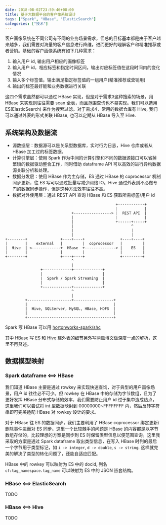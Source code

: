 ```yaml
---
date: 2018-08-02T23:59:46+08:00
title: 基于大数据平台的客户像系统设计
tags: ["Spark", "HBase", "ElasticSearch"]
categories: ["技术"]
---
```


客户画像系统在不同公司有不同的业务场景需求，但总的目标基本都是由于客户越来越多，我们需要对海量的客户信息进行降维，进而更好的理解客户和精准推荐或者营销。基础的客户画像系统有如下几种需求：

1. 输入用户 id, 输出用户相应的画像标签
2. 输入用户 id，相应标签和指定时间区间，输出对应标签值在这段时间内的变化情况
3. 输入多个标签值，输出满足指定标签值的一组用户(精准推荐或营销用)
4. 输出的标签最好能和业务数据进行关联

这四个需求虽然都可以通过 HBase 实现，但是对于需求3这种搜索的场景，用 HBase 来实现则往往需要 scan 全表，而且范围查询也不易实现。我们可以选用 ES(ElasticSearch) 来作为搜索过滤。对于需求4，常用的数据仓库有 Hive, 我们可以通过外表的形式关联 HBase, 也可以定期从 HBase 导入至 Hive.

## 系统架构及数据流

- 源数据层：数据源可以是关系型数据库，实时行为日志，Hive 仓库或者从 HBase 加工过的标签数据。
- 计算引擎层：使用 Spark 作为中间的计算引擎和不同的数据源接口可以省掉繁琐的数据驱动整合工作，同时借助 dataframe API 可以高效的进行异构数据源关联分析和处理。
- 数据分发层：使用 HBase 作为主存储，ES 通过 HBase 的 coprocessor 机制同步更新，往 ES 写可以通过批量写减少网络 IO。Hive 通过外表则不必做专门的数据同步操作，但是这种方法效率往往不高。
- 数据对外使用层：通过 REST API 查询 HBase 和 ES 获取所需标签/用户 id

```
                                                  +------------+
                                                  |            |
                              +-----------------> |  REST API  |
                              |                   |            |
                              |                   +------+-----+
                              |                          ^
                              |                          |
                              |                          |
+--------+               +----+----+                +----+----+
|        |    external   |         |  coprocessor   |         |
|  Hive  | <-------------+  HBase  +--------------> |    ES   |
|        |               |         |                |         |
+--------+               +----+----+                +---------+
                              ^
                              |
                +-------------+-------------+
                |                           |
                |  Spark / Spark Streaming  |
                |                           |
                +-------------+-------------+
                              ^
                              |
         +--------------------+------------------+
         |                                       |
         |  Hive, SQLServer, MySQL, HBase, HDFS  |
         |                                       |
         +---------------------------------------+
```

Spark 写 HBase 可以用 [hortonworks-spark/shc](https://github.com/hortonworks-spark/shc)

其中 HBase 写 ES 和 Hive 建外表的细节另外写两篇博文做深度一点的解析，这里不再赘述。

## 数据模型映射

### Spark dataframe <==> HBase

我们知道 HBase 主要是通过 rowkey 来实现快速查询，对于典型的用户画像场景，用户 id 往往必不可少。但 rowkey 在 HBase 中的存储为字节数组，且为了更好发挥 HBase 分布式存储的效率，我们需要防止用户 id 过于集中造成热点，这里我们可以尝试将 int 型数据映射到 00000000~FFFFFFFF 内，然后反转字符串即可完美适配 HBase 对 rowkey 设计的要求。

对于 HBase 往 ES 的数据同步，我们主要利用了 HBase coprocessor 绑定更新/删除事件进而对 ES 同步。这里一个比较棘手的问题是 HBase 的内容都是以字节数组存储的，比较理想的方案是同步到 ES 时保留类型信息以便范围查询。这里我采取的方案是通过 Spark dataframe 取出类型信息，在写入 HBase 时列的最后一个字节用于类型标记，如 `i -> integer`, `d -> double`, `s -> string`. 这样就完美的解决了类型的转化问题了，还能自适应匹配。

HBase 中的 rowkey 可以映射为 ES 中的 docid, 列名 `cf:tag_namespace.tag_name` 可以映射为 ES 中的 JSON 嵌套结构。

### HBase <==> ElasticSearch

TODO

### HBase <==> Hive

TODO
